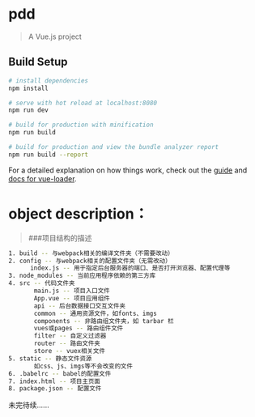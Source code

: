 # pdd

> A Vue.js project

## Build Setup

``` bash
# install dependencies
npm install

# serve with hot reload at localhost:8080
npm run dev

# build for production with minification
npm run build

# build for production and view the bundle analyzer report
npm run build --report
```

For a detailed explanation on how things work, check out the [guide](http://vuejs-templates.github.io/webpack/) and [docs for vue-loader](http://vuejs.github.io/vue-loader).

# object description：
 
 > ###项目结构的描述
``` bash
1. build -- 与webpack相关的编译文件夹（不需要改动）
2. config -- 与webpack相关的配置文件夹（无需改动）
      index.js -- 用于指定后台服务器的端口、是否打开浏览器、配置代理等
3. node_modules -- 当前应用程序依赖的第三方库
4. src -- 代码文件夹
       main.js -- 项目入口文件
       App.vue -- 项目应用组件
       api -- 后台数据接口交互文件夹
       common -- 通用资源文件，如fonts、imgs
       components -- 非路由组文件夹，如 tarbar 栏
       vues或pages -- 路由组件文件
       filter -- 自定义过滤器
       router -- 路由文件夹
       store -- vuex相关文件
5. static -- 静态文件资源
       如css、js、imgs等不会改变的文件      
6. .babelrc -- babel的配置文件
7. index.html -- 项目主页面
8. package.json -- 配置文件             
```

未完待续......




